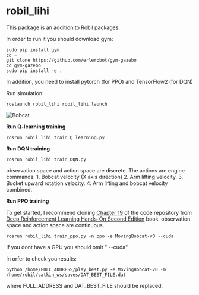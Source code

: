 # robil_lihi
This package is an addition to Robil packages.

In order to run it you should download gym:

```
sudo pip install gym
cd ~
git clone https://github.com/erlerobot/gym-gazebo
cd gym-gazebo
sudo pip install -e .
```
In addition, you need to install pytorch (for PPO) and TensorFlow2 (for DQN)

  
Run simulation:
```
roslaunch robil_lihi robil_lihi.launch
```
![Bobcat](https://github.com/Lihikal/robil_lihi_GIBUI/blob/master/Pictures/bobcat_and_pile.png)

**Run Q-learning training** 
```
rosrun robil_lihi train_Q_learning.py
```
**Run DQN training** 
```
rosrun robil_lihi train_DQN.py
```
observation space and action space are discrete. 
The actions are engine commands: 1. Bobcat velocity (X axis direction)
                                 2. Arm lifting velocity.
                                 3. Bucket upward rotation velocity.
                                 4. Arm lifting and bobcat velocity combined.
                                 
**Run PPO training**  

To get started, I recommend cloning [Chapter 19](https://github.com/PacktPublishing/Deep-Reinforcement-Learning-Hands-On-Second-Edition/tree/master/Chapter19)  of the code repository from [Deep Reinforcement Learning Hands-On Second Edition](https://www.zbukarf1.ga/book.php?id=xKdhDwAAQBAJ,) book.
observation space and action space are continuous. 
```                             
rosrun robil_lihi train_ppo.py -n ppo -e MovingBobcat-v0 --cuda
```  
If you dont have a GPU you should omit " --cuda"

In orfer to check you results:
```                             
python /home/FULL_ADDRESS/play_best.py -e MovingBobcat-v0 -m /home/robil/catkin_ws/saves/DAT_BEST_FILE.dat
``` 
where FULL_ADDRESS and DAT_BEST_FILE should be replaced.

